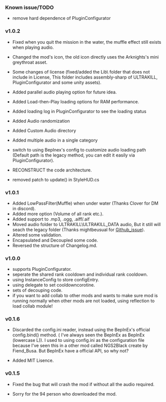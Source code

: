 ### Known issue/TODO
- remove hard dependence of PluginConfigurator

### v1.0.2
- Fixed when you quit the mission in the water, the muffle effect still exists when playing audio.
- Changed the mod's icon, the old icon directly uses the Arknights's mini greythroat asset.
- Some changes of license (fixed/added the Lib\ folder that does not include in License, This folder includes assembly-sharp of ULTRAKILL, PluginConfigurator and some unity assets).

- Added parallel audio playing option for future idea.
- Added Load-then-Play loading options for RAM performance.
- Added loading log in PluginConfigurator to see the loading status
- Added Audio randomization
- Added Custom Audio directory
- Added multiple audio in a single category

- switch to using BepInex's config to customize audio loading path (Default path is the legacy method, you can edit it easily via PluginConfigurator).
- RECONSTRUCT the code architecture.
- removed patch to update() in StyleHUD.cs

### v1.0.1
- Added LowPassFilter(Muffle) when under water (Thanks Clover for DM in discord).
- Added more option (Volume of all rank etc.).
- Added support to .mp3, .ogg, .aiff/.aif
- Moved audio folder to ULTRAKILL\ULTRAKILL_DATA audio, But it still will seach the legacy folder (Thanks mightbeusual for [Github_issue](https://github.com/greycsont/GreyAnnouncer/issues/1)).
- Altered some validation.
- Encapsulated and Decoupled some code.
- Reversed the structure of Changelog.md.

### v1.0.0
- supports PluginConfigurator.
- seperate the shared rank cooldown and individual rank cooldown.
- using InstanceConfig to store configEntry.
- using delegate to set cooldowncorotine.
- sets of decouping code.
- if you want to add collab to other mods and wants to make sure mod is running normally when other mods are not loaded, using reflection to load collab module!

### v0.1.6
- Discarded the config.ini reader, instead using the BepInEx's official config.bind() method. ( I've always seen the BepInEx as BeplnEx (lowercase L)). I used to using config.ini as the configuration file because I've seen this in a other mod called NGS2Black create by Fiend_Busa. But BepInEx have a official API, so why not?

- Added MIT Lisence.

### v0.1.5
- Fixed the bug that will crash the mod if without all the audio required.

- Sorry for the 94 person who downloaded the mod.






